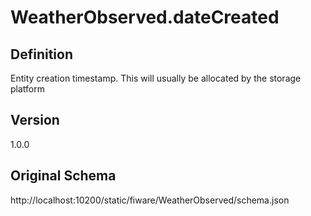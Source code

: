 # WeatherObserved.dateCreated

## Definition
Entity creation timestamp. This will usually be allocated by the storage platform

## Version
1.0.0

## Original Schema
http://localhost:10200/static/fiware/WeatherObserved/schema.json
